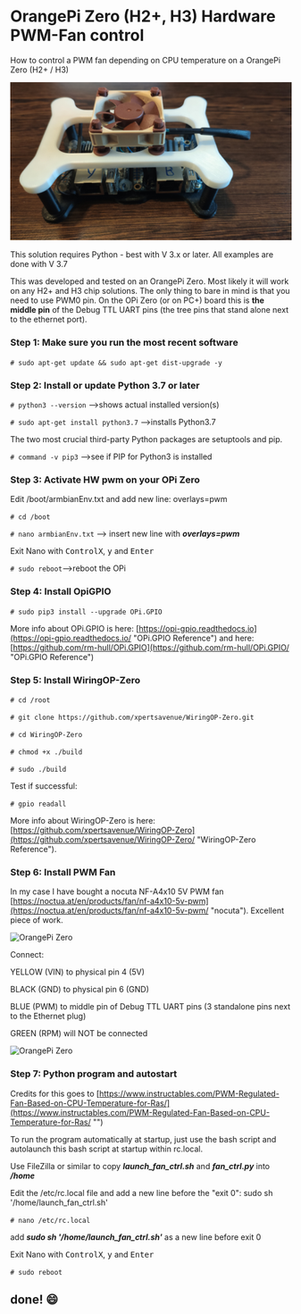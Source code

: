# OrangePi Zero (H2+, H3) Hardware PWM-Fan control #
How to control a PWM fan depending on CPU temperature on a OrangePi Zero (H2+ / H3)

![OrangePi Zero](https://github.com/3KUdelta/Orange-Pi-H2-H3-Hardware-PWM-Fan/blob/main/pics/PWM_FAN_1.jpg "")

This solution requires Python - best with V 3.x or later. All examples are done with V 3.7

This was developed and tested on an OrangePi Zero. Most likely it will work on any H2+ and H3 chip solutions. The only thing to bare in mind is that you need to use PWM0 pin. On the OPi Zero (or on PC+) board this is **the middle pin** of the Debug TTL UART pins (the tree pins that stand alone next to the ethernet port). 

### Step 1: Make sure you run the most recent software ###

```# sudo apt-get update && sudo apt-get dist-upgrade -y```

### Step 2: Install or update Python 3.7 or later ###

```# python3 --version``` -->shows actual installed version(s)

```# sudo apt-get install python3.7``` -->installs Python3.7

The two most crucial third-party Python packages are setuptools and pip.

```# command -v pip3``` -->see if PIP for Python3 is installed

### Step 3: Activate HW pwm on your OPi Zero ###

Edit /boot/armbianEnv.txt and add new line: overlays=pwm

```# cd /boot```

```# nano armbianEnv.txt``` --> insert new line with ___overlays=pwm___

Exit Nano with <kbd>ControlX</kbd>, <kbd>y</kbd> and <kbd>Enter</kbd>

```# sudo reboot```-->reboot the OPi

### Step 4: Install OpiGPIO ###

```# sudo pip3 install --upgrade OPi.GPIO```

More info about OPi.GPIO is here: [https://opi-gpio.readthedocs.io](https://opi-gpio.readthedocs.io/ "OPi.GPIO Reference") and here: [https://github.com/rm-hull/OPi.GPIO](https://github.com/rm-hull/OPi.GPIO/ "OPi.GPIO Reference")

### Step 5: Install WiringOP-Zero ###

```# cd /root```

```# git clone https://github.com/xpertsavenue/WiringOP-Zero.git```

```# cd WiringOP-Zero```

```# chmod +x ./build```

```# sudo ./build```

Test if successful:

```# gpio readall```

More info about WiringOP-Zero is here: [https://github.com/xpertsavenue/WiringOP-Zero](https://github.com/xpertsavenue/WiringOP-Zero/ "WiringOP-Zero Reference").

### Step 6: Install PWM Fan ###

In my case I have bought a nocuta NF-A4x10 5V PWM fan [https://noctua.at/en/products/fan/nf-a4x10-5v-pwm](https://noctua.at/en/products/fan/nf-a4x10-5v-pwm/ "nocuta"). Excellent piece of work.

![OrangePi Zero](https://github.com/3KUdelta/Orange-Pi-H2-H3-Hardware-PWM-Fan/blob/main/pics/PWM_FAN_2.jpg "")

Connect: 

YELLOW (VIN) to physical pin 4 (5V)

BLACK (GND) to physical pin 6 (GND)

BLUE (PWM) to middle pin of Debug TTL UART pins (3 standalone pins next to the Ethernet plug)

GREEN (RPM) will NOT be connected

![OrangePi Zero](https://github.com/3KUdelta/Orange-Pi-H2-H3-Hardware-PWM-Fan/blob/main/pics/PWM_FAN_3.jpg "")

### Step 7: Python program and autostart ###

Credits for this goes to [https://www.instructables.com/PWM-Regulated-Fan-Based-on-CPU-Temperature-for-Ras/](https://www.instructables.com/PWM-Regulated-Fan-Based-on-CPU-Temperature-for-Ras/ "")

To run the program automatically at startup, just use the bash script and autolaunch this bash script at startup within rc.local.

Use FileZilla or similar to copy ___launch_fan_ctrl.sh___ and ___fan_ctrl.py___ into ___/home___

Edit the /etc/rc.local file and add a new line before the "exit 0": sudo sh '/home/launch_fan_ctrl.sh'

```# nano /etc/rc.local```

add ___sudo sh '/home/launch_fan_ctrl.sh'___ as a new line before exit 0

Exit Nano with <kbd>ControlX</kbd>, <kbd>y</kbd> and <kbd>Enter</kbd>

```# sudo reboot```

## done! :smile: ##
